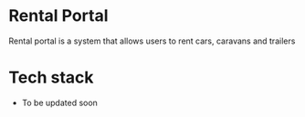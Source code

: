 # Rental Portal

Rental portal is a system that allows users to rent cars, caravans and trailers 

# Tech stack
- To be updated soon
